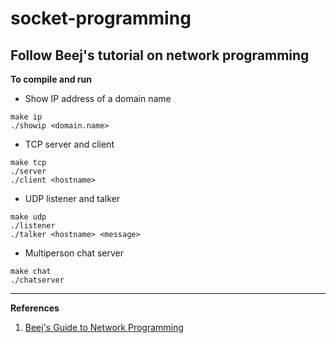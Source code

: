 # socket-programming
## Follow Beej's tutorial on network programming

**To compile and run**

* Show IP address of a domain name
```
make ip
./showip <domain.name>
```

* TCP server and client
```
make tcp
./server
./client <hostname>
```

* UDP listener and talker
```
make udp
./listener
./talker <hostname> <message>
```

* Multiperson chat server
```
make chat
./chatserver
```

***
**References**
1. [Beej's Guide to Network Programming](https://beej.us/guide/bgnet/)
